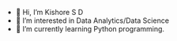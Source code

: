 - 👋 Hi, I’m Kishore S D
- 👀 I’m interested in Data Analytics/Data Science
- 🌱 I’m currently learning Python programming.

<!---
Kishore2312/Kishore2312 is a ✨ special ✨ repository because its `README.md` (this file) appears on your GitHub profile.
You can click the Preview link to take a look at your changes.
--->
